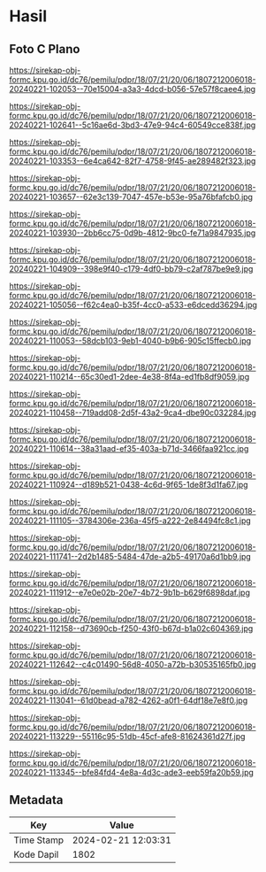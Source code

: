 # Hasil

## Foto C Plano

https://sirekap-obj-formc.kpu.go.id/dc76/pemilu/pdpr/18/07/21/20/06/1807212006018-20240221-102053--70e15004-a3a3-4dcd-b056-57e57f8caee4.jpg

https://sirekap-obj-formc.kpu.go.id/dc76/pemilu/pdpr/18/07/21/20/06/1807212006018-20240221-102641--5c16ae6d-3bd3-47e9-94c4-60549cce838f.jpg

https://sirekap-obj-formc.kpu.go.id/dc76/pemilu/pdpr/18/07/21/20/06/1807212006018-20240221-103353--6e4ca642-82f7-4758-9f45-ae289482f323.jpg

https://sirekap-obj-formc.kpu.go.id/dc76/pemilu/pdpr/18/07/21/20/06/1807212006018-20240221-103657--62e3c139-7047-457e-b53e-95a76bfafcb0.jpg

https://sirekap-obj-formc.kpu.go.id/dc76/pemilu/pdpr/18/07/21/20/06/1807212006018-20240221-103930--2bb6cc75-0d9b-4812-9bc0-fe71a9847935.jpg

https://sirekap-obj-formc.kpu.go.id/dc76/pemilu/pdpr/18/07/21/20/06/1807212006018-20240221-104909--398e9f40-c179-4df0-bb79-c2af787be9e9.jpg

https://sirekap-obj-formc.kpu.go.id/dc76/pemilu/pdpr/18/07/21/20/06/1807212006018-20240221-105056--f62c4ea0-b35f-4cc0-a533-e6dcedd36294.jpg

https://sirekap-obj-formc.kpu.go.id/dc76/pemilu/pdpr/18/07/21/20/06/1807212006018-20240221-110053--58dcb103-9eb1-4040-b9b6-905c15ffecb0.jpg

https://sirekap-obj-formc.kpu.go.id/dc76/pemilu/pdpr/18/07/21/20/06/1807212006018-20240221-110214--65c30ed1-2dee-4e38-8f4a-ed1fb8df9059.jpg

https://sirekap-obj-formc.kpu.go.id/dc76/pemilu/pdpr/18/07/21/20/06/1807212006018-20240221-110458--719add08-2d5f-43a2-9ca4-dbe90c032284.jpg

https://sirekap-obj-formc.kpu.go.id/dc76/pemilu/pdpr/18/07/21/20/06/1807212006018-20240221-110614--38a31aad-ef35-403a-b71d-3466faa921cc.jpg

https://sirekap-obj-formc.kpu.go.id/dc76/pemilu/pdpr/18/07/21/20/06/1807212006018-20240221-110924--d189b521-0438-4c6d-9f65-1de8f3d1fa67.jpg

https://sirekap-obj-formc.kpu.go.id/dc76/pemilu/pdpr/18/07/21/20/06/1807212006018-20240221-111105--3784306e-236a-45f5-a222-2e84494fc8c1.jpg

https://sirekap-obj-formc.kpu.go.id/dc76/pemilu/pdpr/18/07/21/20/06/1807212006018-20240221-111741--2d2b1485-5484-47de-a2b5-49170a6d1bb9.jpg

https://sirekap-obj-formc.kpu.go.id/dc76/pemilu/pdpr/18/07/21/20/06/1807212006018-20240221-111912--e7e0e02b-20e7-4b72-9b1b-b629f6898daf.jpg

https://sirekap-obj-formc.kpu.go.id/dc76/pemilu/pdpr/18/07/21/20/06/1807212006018-20240221-112158--d73690cb-f250-43f0-b67d-b1a02c604369.jpg

https://sirekap-obj-formc.kpu.go.id/dc76/pemilu/pdpr/18/07/21/20/06/1807212006018-20240221-112642--c4c01490-56d8-4050-a72b-b30535165fb0.jpg

https://sirekap-obj-formc.kpu.go.id/dc76/pemilu/pdpr/18/07/21/20/06/1807212006018-20240221-113041--61d0bead-a782-4262-a0f1-64df18e7e8f0.jpg

https://sirekap-obj-formc.kpu.go.id/dc76/pemilu/pdpr/18/07/21/20/06/1807212006018-20240221-113229--55116c95-51db-45cf-afe8-81624361d27f.jpg

https://sirekap-obj-formc.kpu.go.id/dc76/pemilu/pdpr/18/07/21/20/06/1807212006018-20240221-113345--bfe84fd4-4e8a-4d3c-ade3-eeb59fa20b59.jpg


## Metadata

| Key        | Value               |
| ---------- | ------------------- |
| Time Stamp | 2024-02-21 12:03:31 |
| Kode Dapil | 1802                |



